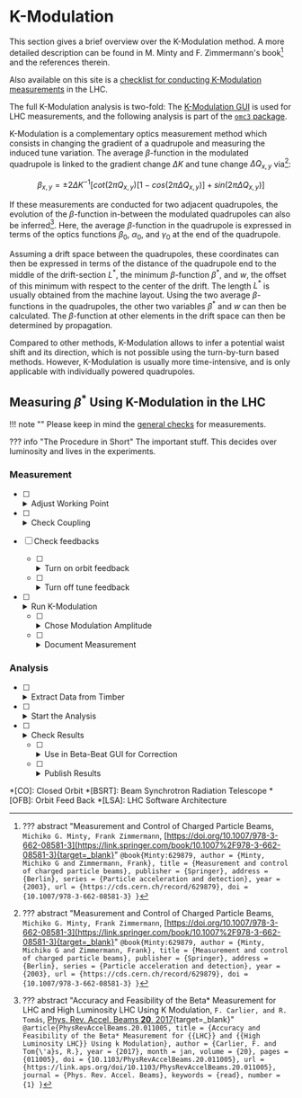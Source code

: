 
# K-Modulation

This section gives a brief overview over the K-Modulation method.
A more detailed description can be found in M. Minty and F. Zimmermann's book[^MintyZimmermann] and the references therein.

Also available on this site is a [checklist for conducting K-Modulation measurements][kmod_procedure] in the LHC.

The full K-Modulation analysis is two-fold:
The [K-Modulation GUI][kmod_gui] is used for LHC measurements, and the following analysis is part of the [`omc3` package][omc3_package].

K-Modulation is a complementary optics measurement method which consists in changing the gradient of a quadrupole and measuring the induced tune variation.
The average $\beta$-function in the modulated quadrupole is linked to the gradient change $\Delta K$ and tune change $\Delta Q_{x,y}$ via[^MintyZimmermann]:

$$
\beta_{x,y} = \pm 2 \Delta K^{-1}\Big[ cot(2 \pi Q_{x,y}) [ 1 - cos(2 \pi \Delta Q_{x,y}) ] + sin(2 \pi \Delta Q_{x,y}) \Big]
$$

If these measurements are conducted for two adjacent quadrupoles, the evolution of the $\beta$-function in-between the modulated quadrupoles can also be inferred[^FelixKmodPaper].
Here, the average $\beta$-function in the quadrupole is expressed in terms of the optics functions $\beta_0$, $\alpha_0$, and $\gamma_0$ at the end of the quadrupole.

Assuming a drift space between the quadrupoles, these coordinates can then be expressed in terms of the distance of the quadrupole end to the middle of the drift-section $L^*$, the minimum $\beta$-function $\beta^*$, and $w$, the offset of this minimum with respect to the center of the drift.
The length $L^*$ is usually obtained from the machine layout.
Using the two average $\beta$-functions in the quadrupoles, the other two variables $\beta^*$ and $w$ can then be calculated.
The $\beta$-function at other elements in the drift space can then be determined by propagation.

Compared to other methods, K-Modulation allows to infer a potential waist shift and its direction, which is not possible using the turn-by-turn based methods.
However, K-Modulation is usually more time-intensive, and is only applicable with individually powered quadrupoles.

## Measuring $\beta^{*}$ Using K-Modulation in the LHC

!!! note ""
    Please keep in mind the [general checks][general_checks] for measurements.

??? info "The Procedure in Short"
        The important stuff.
        This decides over luminosity and lives in the experiments.

### Measurement

- [ ] <details class="nodeco"><summary>Adjust Working Point</summary>
      <p> The tunes should be moved to a working point with a large tune separation, such as $Q_x = 0.28 / Q_y = 0.31$, to allow for maximum modulation amplitude.
      </p></details>

- [ ] <details class="nodeco"><summary>Check Coupling</summary>
      <p> Perform quick check for $|C^{-}|$ to avoid influence from a possible closest tune approach.
      Also check for any unwanted local coupling bumps around the modulated quadrupole.
      </p></details>

- [ ] Check feedbacks

    - [ ] <details class="nodeco"><summary>Turn on orbit feedback</summary>
        <p>In case of any (design) orbit excursion in the quadrupoles, enable orbit feedback to avoid a change of the CO around the ring.
        Caveat: for the determination of the crossing angles, orbit feedback should be off.
        </p></details>

    - [ ] <details class="nodeco"><summary>Turn off tune feedback</summary>
        <p> Otherwise modulation and feedback would work against each other.
        </p></details>

- [ ] <details class="nodeco"><summary>Run K-Modulation</summary>
      <p> Fire up the [K-Mod application][kmod_gui].
       There two options are available:
      - IP Modulation : Runs a modulation on both quadrupoles closest to the selected IP.
      - Single circuit modulation : Runs a modulation on a selected quadrupole circuit (used for measuring the beta-functions in IR4, where BSRT is located).
      </p>
      </details>

    - [ ] <details class="nodeco"><summary>Chose Modulation Amplitude</summary>
        <p> Choose a modulation current such that the change in tune is roughly 0.01.
        This can either be done by looking up old shifts with similar optics or by increasing the amplitude until satisfactory tune change is observed.
        Modulation frequency is chosen by the system, with higher modulation amplitude resulting in lower modulation frequency.
        </p></details>

    - [ ] <details class="nodeco"><summary>Document Measurement</summary>
        <p> As no automatic logging of the modulation is implemented for now, parameters should be logged in the logbook.
        Parameters to log are: `Starttime`, `Endtime`, `Modulation current`, `IP`, other comments such as $\beta^{*}$, status of the `OFB`, is significant tunejitter/-jump observed.
        </p></details>

### Analysis

- [ ] <details class="nodeco"><summary>Extract Data from Timber</summary>
      <p> After the analysis, a window should open to allow for extraction of the data from `Timber`.
      Alternatively, `Extract previous trim` can be used.
      Saving in a separate directory with a descriptive name is recommended (e.g. `Kmod_IPX_beta_beforeCorrection_starttime`) and should be added to the modulation logbook entry.
      </p></details>

- [ ] <details class="nodeco"><summary>Start the Analysis</summary>
      <p> Run the python codes on the extracted Timber data to get the $\beta$ you need.
      As of now, only the Kmod analysis from `Beta-Beat.src` can be called from the K-Modulation GUI for the case of an analysis of an IP-Modulation.
      Codes and some documentation may be found [for `Python2`][kmod_python2]{target=_blank} and [for `Python3`][kmod_python3]{target=_blank}.
      </p></details>

- [ ] <details class="nodeco"><summary>Check Results</summary>
      <p> The results of the analysis should be located in the previously specified working directory and can be checked by eye using a text editor of choice.
      </p></details>

    - [ ] <details class="nodeco"><summary>Use in Beta-Beat GUI for Correction</summary>
        <p> Using this [script][get_kmod_files_python2]{target=_blank}, the results can be brought in a form which is readable for the BBGUI and can then be used to calculate a correction.
        </p></details>

    - [ ] <details class="nodeco"><summary>Publish Results</summary>
        <p> If results are satisfactory, both `Python2` and `Python3` should create a file called `lsa_results.tfs`, which can be uploaded using the LSA optics uploader for other users to access data.
        </p></details>


[^MintyZimmermann]:
    ??? abstract "Measurement and Control of Charged Particle Beams, `Michiko G. Minty, Frank Zimmermann`, [https://doi.org/10.1007/978-3-662-08581-3](https://link.springer.com/book/10.1007%2F978-3-662-08581-3){target=_blank}"
        ```
        @book{Minty:629879,
          author = {Minty, Michiko G and Zimmermann, Frank},
          title = {Measurement and control of charged particle beams},
          publisher = {Springer},
          address = {Berlin},
          series = {Particle acceleration and detection},
          year = {2003},
          url = {https://cds.cern.ch/record/629879},
          doi = {10.1007/978-3-662-08581-3}
        }
        ```

[^FelixKmodPaper]:
    ??? abstract "Accuracy and Feasibility of the Beta* Measurement for LHC and High Luminosity LHC Using K Modulation, `F. Carlier, and R. Tomás`, [Phys. Rev. Accel. Beams **20**, 2017](https://link.aps.org/doi/10.1103/PhysRevAccelBeams.20.011005){target=_blank}"
        ```
        @article{PhysRevAccelBeams.20.011005,
          title = {Accuracy and Feasibility of the Beta* Measurement for {{LHC}} and {{High Luminosity LHC}} Using k Modulation},
          author = {Carlier, F. and Tom{\'a}s, R.},
          year = {2017},
          month = jan,
          volume = {20},
          pages = {011005},
          doi = {10.1103/PhysRevAccelBeams.20.011005},
          url = {https://link.aps.org/doi/10.1103/PhysRevAccelBeams.20.011005},
          journal = {Phys. Rev. Accel. Beams},
          keywords = {read},
          number = {1}
        }
        ```

*[CO]: Closed Orbit
*[BSRT]: Beam Synchrotron Radiation Telescope
*[OFB]: Orbit Feed Back
*[LSA]: LHC Software Architecture

[omc3_package]: ../../packages/omc3/getting_started.md
[kmod_procedure]: ../../measurements/procedures/kmod.md
[kmod_gui]: ../../guis/kmod/gui.md
[general_checks]: ../procedures/general_checks.md

[get_kmod_files_python2]: https://github.com/pylhc/Beta-Beat.src/blob/master/kmod/gui2beta/get_kmod_files.py
[kmod_python2]: https://github.com/pylhc/Beta-Beat.src/blob/master/kmod/gui2beta/gui2kmod.py
[kmod_python3]: https://github.com/pylhc/omc3/blob/master/omc3/run_kmod.py